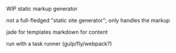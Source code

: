 WIP static markup generator

not a full-fledged "static site generator"; only handles the markup

jade for templates
markdown for content

run with a task runner (gulp/fly/webpack?)
